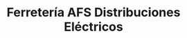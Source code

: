 ---
title: "Ferretería AFS Distribuciones Eléctricos"
url: /santana/ferreteria-afs-distribuciones-electricos/
shop: Eisenwaren
---